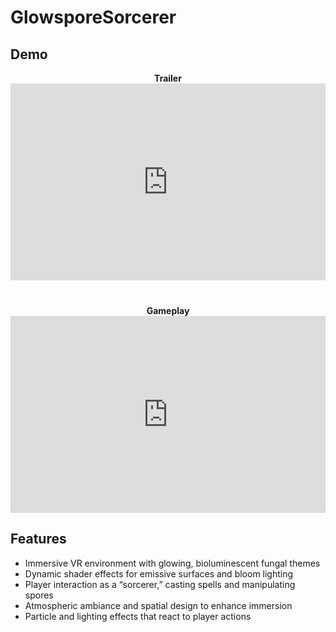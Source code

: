 # GlowsporeSorcerer

## Demo

<div style="display: flex; justify-content: center; gap: 40px; flex-wrap: wrap;">

  <div style="flex: 1; min-width: 400px; max-width: 560px; text-align: center;">
    <b>Trailer</b><br>
    <iframe width="100%" height="315" src="https://www.youtube.com/embed/BgZIfqkDIxA" 
      title="Trailer" frameborder="0" 
      allow="accelerometer; autoplay; clipboard-write; encrypted-media; gyroscope; picture-in-picture" 
      allowfullscreen>
    </iframe>
  </div>

  <div style="flex: 1; min-width: 400px; max-width: 560px; text-align: center;">
    <b>Gameplay</b><br>
    <iframe width="100%" height="315" src="https://www.youtube.com/embed/bo4jIIpeAJE" 
      title="Gameplay" frameborder="0" 
      allow="accelerometer; autoplay; clipboard-write; encrypted-media; gyroscope; picture-in-picture" 
      allowfullscreen>
    </iframe>
  </div>

</div>

## Features

- Immersive VR environment with glowing, bioluminescent fungal themes  
- Dynamic shader effects for emissive surfaces and bloom lighting  
- Player interaction as a “sorcerer,” casting spells and manipulating spores  
- Atmospheric ambiance and spatial design to enhance immersion  
- Particle and lighting effects that react to player actions  
